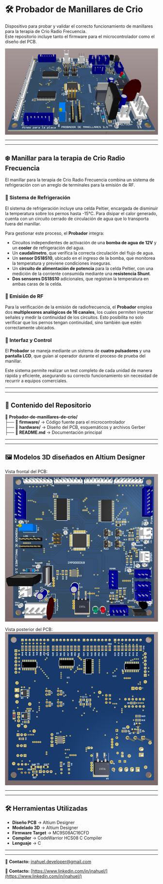 # 🛠️ Probador de Manillares de Crio  

Dispositivo para probar y validar el correcto funcionamiento de manillares para la terapia de Crio Radio Frecuencia.  
Este repositorio incluye tanto el firmware para el microcontrolador como el diseño del PCB.  


![Vista 3D del PCB](https://github.com/jnahuel-developer/Probador-de-manillares-de-crio/blob/main/Hardware/ProbadorManillaresCrio/Images/ProbadorManillaresCrio%20-%203D.jpg)  


---
---


## ❄️ Manillar para la terapia de Crio Radio Frecuencia  

El manillar para la terapia de Crio Radio Frecuencia combina un sistema de refrigeración con un arreglo de terminales para la emisión de RF.  

### 🔹 **Sistema de Refrigeración**  
El sistema de refrigeración incluye una celda Peltier, encargada de disminuir la temperatura sobre los pernos hasta -15°C. Para disipar el calor generado, cuenta con un circuito cerrado de circulación de agua que lo transporta fuera del manillar.  

Para gestionar este proceso, el **Probador** integra:  
- Circuitos independientes de activación de una **bomba de agua de 12V** y un **cooler** de refrigeración del agua.  
- Un **caudalímetro**, que verifica la correcta circulación del flujo de agua.  
- Un **sensor DS18S10**, ubicado en el ingreso de la bomba, que monitorea la temperatura y previene condiciones inseguras.  
- Un **circuito de alimentación de potencia** para la celda Peltier, con una medición de la corriente consumida mediante una **resistencia Shunt**.  
- **Dos sensores DS18S10** adicionales, que registran la temperatura en ambas caras de la celda.  

### 🔹 **Emisión de RF**  
Para la verificación de la emisión de radiofrecuencia, el **Probador** emplea dos **multiplexores analógicos de 16 canales**, los cuales permiten inyectar señales y medir la continuidad de los circuitos. Esto posibilita no solo verificar que los pernos tengan continuidad, sino también que estén correctamente ubicados.  

### 🔹 **Interfaz y Control**  
El **Probador** se maneja mediante un sistema de **cuatro pulsadores** y una **pantalla LCD**, que guían al operador durante el proceso de prueba del manillar.  

Este sistema permite realizar un test completo de cada unidad de manera rápida y eficiente, asegurando su correcto funcionamiento sin necesidad de recurrir a equipos comerciales.


---
---


## 📁 Contenido del Repositorio  


📂 **Probador-de-manillares-de-crio/**  
├── 📁 **firmware/** → Código fuente para el microcontrolador  
├── 📁 **hardware/** → Diseño del PCB, esquemáticos y archivos Gerber  
├── 📜 **README.md** → Documentación principal  


---
---


## 🖼️ Modelos 3D diseñados en Altium Designer  


Vista frontal del PCB:  
![PCB real](https://github.com/jnahuel-developer/Probador-de-manillares-de-crio/blob/main/Hardware/ProbadorManillaresCrio/Images/ProbadorManillaresCrio%20-%20Frente.jpg)  


Vista posterior del PCB:  
![PCB real](https://github.com/jnahuel-developer/Probador-de-manillares-de-crio/blob/main/Hardware/ProbadorManillaresCrio/Images/ProbadorManillaresCrio%20-%20Dorso.jpg)  


---
---


## 🛠️ Herramientas Utilizadas  


- **Diseño PCB** → Altium Designer  
- **Modelado 3D** → Altium Designer  
- **Firmware Target** → MC9S08AC16CFD  
- **Compiler** → CodeWarrior HCS08 C Compiler  
- **Lenguaje** → C  


---
---


📩 **Contacto:** [jnahuel.developer@gmail.com](jnahuel.developer@gmail.com)  

📩 **Contacto:** [https://www.linkedin.com/in/jnahuel/](https://www.linkedin.com/in/jnahuel/)  

